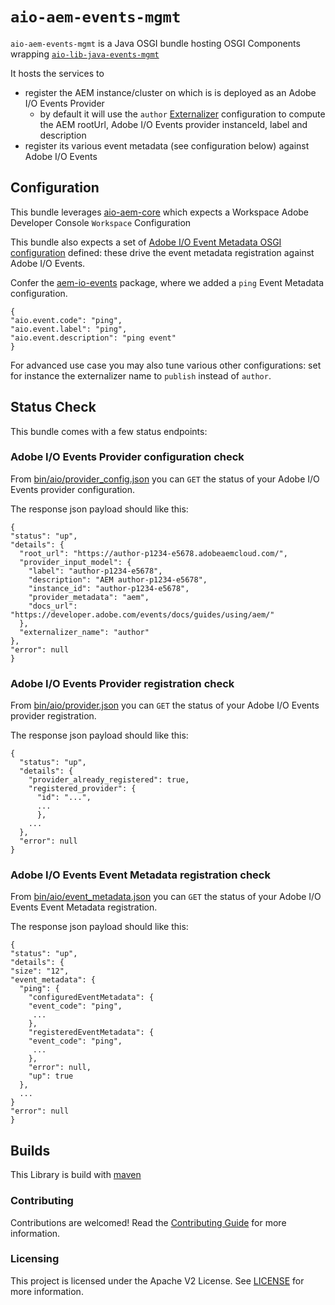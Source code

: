 # `aio-aem-events-mgmt`

`aio-aem-events-mgmt` is a Java OSGI bundle hosting OSGI Components
wrapping [`aio-lib-java-events-mgmt`](../../events_mgmt)

It hosts the services to
* register the AEM instance/cluster on which is is deployed as an Adobe I/O Events Provider
  * by default it will use the `author` [Externalizer](https://developer.adobe.com/experience-manager/reference-materials/6-5/javadoc/com/day/cq/commons/Externalizer.html) configuration to compute the AEM rootUrl, 
Adobe I/O Events provider instanceId, label and description
* register its various event metadata (see configuration below) against Adobe I/O Events

## Configuration

This bundle leverages [aio-aem-core](../core_aem) which expects a Workspace Adobe Developer Console `Workspace` Configuration

This bundle also expects a set of [Adobe I/O Event Metadata OSGI configuration](src/main/java/com/adobe/aio/aem/event/management/ocd/EventMetadataConfig.java) defined: 
these drive the event metadata registration against Adobe I/O Events.

Confer the [aem-io-events](../aio_aem_events) package, where we added a `ping` Event Metadata configuration.

    {
    "aio.event.code": "ping",
    "aio.event.label": "ping",
    "aio.event.description": "ping event"
    }

For advanced use case you may also tune various other configurations: set for instance the externalizer name to `publish` instead of `author`.

## Status Check

This bundle comes with a few status endpoints:

### Adobe I/O Events Provider configuration check

From [bin/aio/provider_config.json](http://localhost:4502/bin/aio/provider_config.json)
you can `GET` the status of your Adobe I/O Events provider configuration.

The response json payload should like this:

    {
    "status": "up",
    "details": {
      "root_url": "https://author-p1234-e5678.adobeaemcloud.com/",
      "provider_input_model": {
        "label": "author-p1234-e5678",
        "description": "AEM author-p1234-e5678",
        "instance_id": "author-p1234-e5678",
        "provider_metadata": "aem",
        "docs_url": "https://developer.adobe.com/events/docs/guides/using/aem/"
      },
      "externalizer_name": "author"
    },
    "error": null
    }

### Adobe I/O Events Provider registration check

From [bin/aio/provider.json](http://localhost:4502/bin/aio/provider.json)
you can `GET` the status of your Adobe I/O Events provider registration.

The response json payload should like this:

    {
      "status": "up",
      "details": {
        "provider_already_registered": true,
        "registered_provider": {
          "id": "...",
          ...
          },
        ...
      },
      "error": null
    }

### Adobe I/O Events Event Metadata registration check

From [bin/aio/event_metadata.json](http://localhost:4502/bin/aio/event_metadata.json)
you can `GET` the status of your Adobe I/O Events Event Metadata registration.

The response json payload should like this:

    {
    "status": "up",
    "details": {
    "size": "12",
    "event_metadata": {
      "ping": {
        "configuredEventMetadata": {
        "event_code": "ping",
         ...
        },
        "registeredEventMetadata": {
        "event_code": "ping",
         ...
        },
        "error": null,
        "up": true
      },
      ...
    }
    "error": null
    }
 
## Builds

This Library is build with [maven](https://maven.apache.org/)

### Contributing

Contributions are welcomed! Read the [Contributing Guide](../.github/CONTRIBUTING.md) for more
information.

### Licensing

This project is licensed under the Apache V2 License. See [LICENSE](../LICENSE.md) for more
information.


